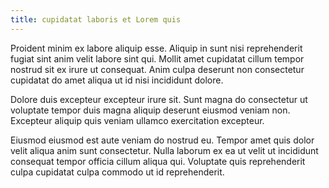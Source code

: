 ```yaml
---
title: cupidatat laboris et Lorem quis
---
```


Proident minim ex labore aliquip esse. Aliquip in sunt nisi reprehenderit fugiat sint anim velit labore sint qui. Mollit amet cupidatat cillum tempor nostrud sit ex irure ut consequat. Anim culpa deserunt non consectetur cupidatat do amet aliqua ut id nisi incididunt dolore.

Dolore duis excepteur excepteur irure sit. Sunt magna do consectetur ut voluptate tempor duis magna aliquip deserunt eiusmod veniam non. Excepteur aliquip quis veniam ullamco exercitation excepteur.

Eiusmod eiusmod est aute veniam do nostrud eu. Tempor amet quis dolor velit aliqua anim sunt consectetur. Nulla laborum ex ea ut velit ut incididunt consequat tempor officia cillum aliqua qui. Voluptate quis reprehenderit culpa cupidatat culpa commodo ut id reprehenderit.
